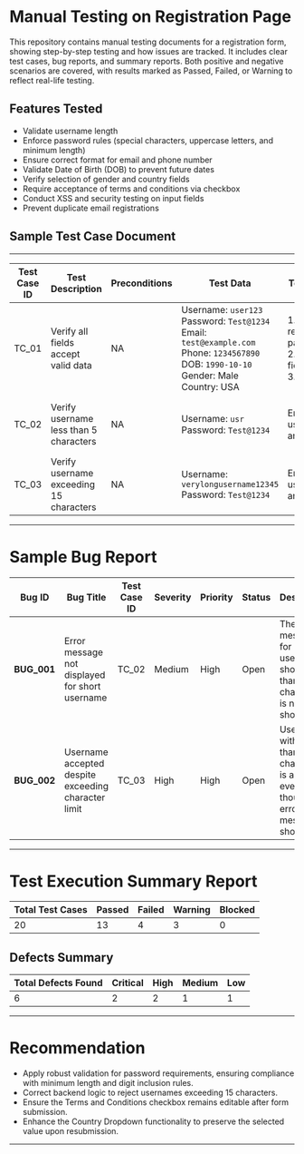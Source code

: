 # Manual Testing on Registration Page

This repository contains manual testing documents for a registration form, showing step-by-step testing and how issues are tracked. It includes clear test cases, bug reports, and summary reports. Both positive and negative scenarios are covered, with results marked as Passed, Failed, or Warning to reflect real-life testing.

## **Features Tested**  
- Validate username length  
- Enforce password rules (special characters, uppercase letters, and minimum length)  
- Ensure correct format for email and phone number  
- Validate Date of Birth (DOB) to prevent future dates  
- Verify selection of gender and country fields  
- Require acceptance of terms and conditions via checkbox  
- Conduct XSS and security testing on input fields  
- Prevent duplicate email registrations

## **Sample Test Case Document** 
---

| **Test Case ID** | **Test Description** | **Preconditions** | **Test Data** | **Test Steps** | **Expected Result** | **Actual Result** | **Status** | **Comments/Notes/Remarks** |
|------------------|----------------------|-------------------|---------------|----------------|---------------------|-------------------|------------|----------------------------|
| TC_01 | Verify all fields accept valid data | NA | Username: `user123`<br>Password: `Test@1234`<br>Email: `test@example.com`<br>Phone: `1234567890`<br>DOB: `1990-10-10`<br>Gender: Male<br>Country: USA | 1. Open registration page<br>2. Fill all fields<br>3. Submit | Registration successful | As expected | Pass | All fields handled valid data correctly |
| TC_02 | Verify username less than 5 characters | NA | Username: `usr`<br>Password: `Test@1234` | Enter username and submit | Error: "Username must be at least 5 characters" | Error message not displayed | Failed | Error handling issue |
| TC_03 | Verify username exceeding 15 characters | NA | Username: `verylongusername12345`<br>Password: `Test@1234` | Enter username and submit |

---
# **Sample Bug Report**

| **Bug ID** | **Bug Title** | **Test Case ID** | **Severity** | **Priority** | **Status** | **Description** | **Steps to Reproduce** | **Expected Result** | **Actual Result** | **Assigned To** | **Comments** |
|------------|---------------|------------------|--------------|--------------|------------|----------------|------------------------|--------------------|------------------|----------------|-------------|
| **BUG_001** | Error message not displayed for short username | TC_02 | Medium | High | Open | The error message for usernames shorter than 5 characters is not showing. | 1. Open registration page<br>2. Enter `usr` as username<br>3. Click Submit | Error: "Username must be at least 5 characters" | No error message displayed | Dev Team | Validation issue |
| **BUG_002** | Username accepted despite exceeding character limit | TC_03 | High | High | Open | Username with more than 15 characters is accepted even though an error message is shown. | 1. Open registration page<br>2. Enter `verylongusername12345` as username<br>3. Click Submit | Error: "Username must not exceed 15 characters" and form blocked | Form accepted input | Dev Team | Backend validation missing |
---

# **Test Execution Summary Report**

| **Total Test Cases** | **Passed** | **Failed** | **Warning** | **Blocked** |
|----------------------|------------|------------|-------------|-------------|
| 20                   | 13         | 4          | 3           | 0           |

## Defects Summary

| **Total Defects Found** | **Critical** | **High** | **Medium** | **Low** |
|-------------------------|--------------|----------|------------|---------|
| 6                       | 2            | 2        | 1          | 1       |

---
# **Recommendation**
- Apply robust validation for password requirements, ensuring compliance with minimum length and digit inclusion rules.  
- Correct backend logic to reject usernames exceeding 15 characters.  
- Ensure the Terms and Conditions checkbox remains editable after form submission.  
- Enhance the Country Dropdown functionality to preserve the selected value upon resubmission.

---
